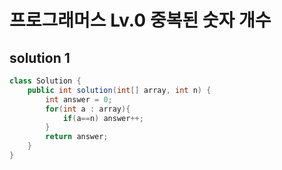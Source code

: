 # 프로그래머스 Lv.0 중복된 숫자 개수

## solution 1

```java
class Solution {
    public int solution(int[] array, int n) {
        int answer = 0;
        for(int a : array){
            if(a==n) answer++;
        }
        return answer;
    }
}
```